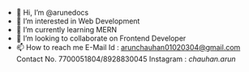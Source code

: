 - 👋 Hi, I’m @arunedocs
- 👀 I’m interested in Web Development
- 🌱 I’m currently learning MERN
- 💞️ I’m looking to collaborate on Frontend Developer
- 📫 How to reach me E-Mail Id : arunchauhan01020304@gmail.com
                      Contact No. 7700051804/8928830045
                      Instagram : _chauhan.arun_

<!---
arunedocs/arunedocs is a ✨ special ✨ repository because its `README.md` (this file) appears on your GitHub profile.
You can click the Preview link to take a look at your changes.
--->
